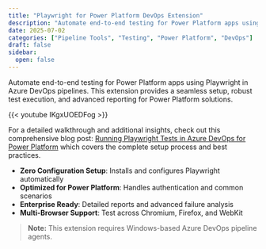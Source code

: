 ```yaml
---
title: "Playwright for Power Platform DevOps Extension"
description: "Automate end-to-end testing for Power Platform apps using Playwright in Azure DevOps pipelines. Zero-config setup, advanced reporting, and multi-browser support."
date: 2025-07-02
categories: ["Pipeline Tools", "Testing", "Power Platform", "DevOps"]
draft: false
sidebar:
  open: false
---
```



Automate end-to-end testing for Power Platform apps using Playwright in Azure DevOps pipelines. This extension provides a seamless setup, robust test execution, and advanced reporting for Power Platform solutions.

{{< youtube IKgxUOEDFog >}}

For a detailed walkthrough and additional insights, check out this comprehensive blog post: [Running Playwright Tests in Azure DevOps for Power Platform](https://techtweedie.github.io/posts/250702-running-playwright-tests-in-azure-devops-for-power-platform/) which covers the complete setup process and best practices.

- **Zero Configuration Setup**: Installs and configures Playwright automatically
- **Optimized for Power Platform**: Handles authentication and common scenarios
- **Enterprise Ready**: Detailed reports and advanced failure analysis
- **Multi-Browser Support**: Test across Chromium, Firefox, and WebKit

> **Note:** This extension requires Windows-based Azure DevOps pipeline agents.
